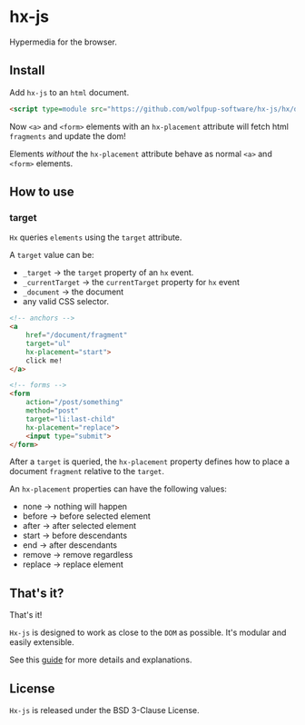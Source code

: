 # hx-js

Hypermedia for the browser.

## Install

Add `hx-js` to an `html` document.

```html
<script type=module src="https://github.com/wolfpup-software/hx-js/hx/dist/mod.js"></script>
```

Now `<a>` and `<form>` elements with an `hx-placement` attribute will fetch html `fragments` and update the dom!

Elements _without_ the `hx-placement` attribute behave as normal `<a>` and `<form>` elements.

## How to use

### target

`Hx` queries `elements` using the `target` attribute.

A `target` value can be:
- `_target` -> the `target` property of an `hx` event.
- `_currentTarget` -> the `currentTarget` property for `hx` event
- `_document` -> the document
- any valid CSS selector.

```html
<!-- anchors -->
<a
    href="/document/fragment"
    target="ul"
    hx-placement="start">
    click me!
</a>

<!-- forms -->
<form
    action="/post/something"
    method="post"
    target="li:last-child"
    hx-placement="replace">
    <input type="submit">
</form>
```

After a `target` is queried, the `hx-placement` property defines how to place a document `fragment` relative to the `target`.

An `hx-placement` properties can have the following values:
- none -> nothing will happen
- before -> before selected element
- after -> after selected element
- start -> before descendants
- end -> after descendants
- remove -> remove regardless
- replace -> replace element

## That's it?

That's it!

`Hx-js` is designed to work as close to the `DOM` as possible. It's modular and easily extensible.

See this [guide](./EXPLAINER.md) for more details and explanations.

## License

`Hx-js` is released under the BSD 3-Clause License.
